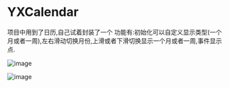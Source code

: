 # YXCalendar
项目中用到了日历,自己试着封装了一个
功能有:初始化可以自定义显示类型(一个月或者一周),左右滑动切换月份,上滑或者下滑切换显示一个月或者一周,事件显示点.

![image](https://github.com/Yangxiiii/YXCalendar/image1.png)

![image](https://github.com/Yangxiiii/YXCalendar/image2.png)
